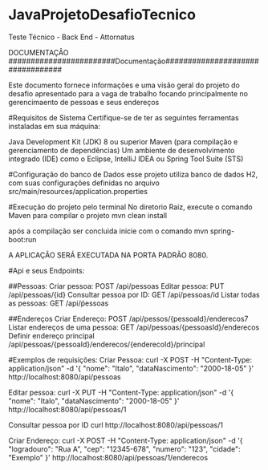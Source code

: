 # JavaProjetoDesafioTecnico
Teste Técnico - Back End - Attornatus


DOCUMENTAÇÂO
########################Documentação#################################

Este documento fornece informações e uma visão geral do projeto do desafio apresentado para a vaga de trabalho
focando principalmente no gerencimaento de pessoas e seus endereços


#Requisitos de Sistema
Certifique-se de ter as seguintes ferramentas instaladas em sua máquina:

Java Development Kit (JDK) 8 ou superior
Maven (para compilação e gerenciamento de dependências)
Um ambiente de desenvolvimento integrado (IDE) como o Eclipse, IntelliJ IDEA ou Spring Tool Suite (STS)


#Configuração do banco de Dados
esse projeto utiliza banco de dados H2, com suas configurações definidas no arquivo
src/main/resources/application.properties

#Execução do projeto pelo terminal
No diretorio Raiz, execute o comando Maven para compilar o projeto
mvn clean install

após a compilação ser concluida inicie com  o comando
mvn spring-boot:run

A APLICAÇÃO SERÁ EXECUTADA NA PORTA PADRÃO 8080.


#Api e seus Endpoints:

##Pessoas:
Criar pessoa: POST /api/pessoas
Editar pessoa: PUT /api/pessoas/{id}
Consultar pessoa por ID: GET /api/pessoas/id
Listar todas as pessoas: GET /api/ṕessoas

##Endereços
Criar Endereço: POST /api/pessos/{pessoaId}/enderecos7
Listar endereços de uma pessoa: GET /api/pessoas/{pessoasId}/enderecos
Definir endereço principal
/api/pessoas/{pessoaId}/enderecos/{enderecoId}/principal

#Exemplos de requisições: 
Criar Pessoa: 
curl -X POST -H "Content-Type: application/json" -d '{
  "nome": "Italo",
  "dataNascimento": "2000-18-05"
}' http://localhost:8080/api/pessoas


Editar pessoa: 
curl -X PUT -H "Content-Type: application/json" -d '{
  "nome": "Italo",
  "dataNascimento": "2000-18-05"
}' http://localhost:8080/api/pessoas/1



Consultar pessoa por ID
curl http://localhost:8080/api/pessoas/1


Criar Endereço: 
curl -X POST -H "Content-Type: application/json" -d '{
  "logradouro": "Rua A",
  "cep": "12345-678",
  "numero": "123",
  "cidade": "Exemplo"
}' http://localhost:8080/api/pessoas/1/enderecos

